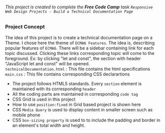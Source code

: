###### This project is created to complete the **Free Code Camp** task `Responsive Web Design Projects - Build a Technical Documentation Page` 
### Project Concept
The idea of this project is to create a technical documentation page on a Theme. I chose here the theme of `ECMA6 Features`. The idea is,
describing popular features of `ECMA6`. There will be a sidebar containing link for each topic discussed. Clicking these links corresponding topic will come to the foreground. Ex: by clicking "let and const", the section with header "JavaScript let and const" will be opened.  
`technicalDocumentation.html` : This file contains the html specifications  
`main.css` : This file contains corresponding CSS declarartions
- The project follows HTML5 standards. Every `section` element is maintained with its corresponding `header`  
- All the coding parts are maintained in corresponding `code tag`
- CSS Grid is used in this project
- How to use `position:fixed` in Grid based project is shown here
- CSS `Media Query` is used to display content in smaller screen such as mobile phone
- CSS `box-sizing property` is used to to include the padding and border in an element's total width and height.
